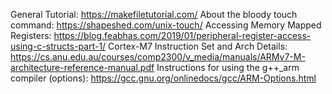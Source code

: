 General Tutorial: https://makefiletutorial.com/
About the bloody touch command: https://shapeshed.com/unix-touch/
Accessing Memory Mapped Registers: https://blog.feabhas.com/2019/01/peripheral-register-access-using-c-structs-part-1/
Cortex-M7 Instruction Set and Arch Details: https://cs.anu.edu.au/courses/comp2300/v_media/manuals/ARMv7-M-architecture-reference-manual.pdf
Instructions for using the g++_arm compiler (options): https://gcc.gnu.org/onlinedocs/gcc/ARM-Options.html